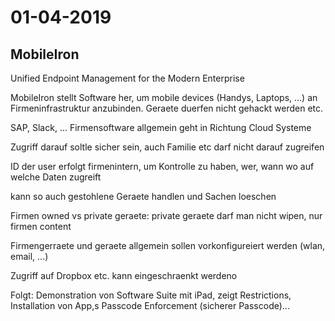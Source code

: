 # 01-04-2019

<!--TOC-->

## MobileIron

Unified Endpoint Management for the Modern Enterprise

MobileIron stellt Software her, um mobile devices (Handys, Laptops, ...) an Firmeninfrastruktur anzubinden. Geraete duerfen nicht gehackt werden etc.

SAP, Slack, ... Firmensoftware allgemein geht in Richtung Cloud Systeme

Zugriff darauf soltle sicher sein, auch Familie etc darf nicht darauf zugreifen

ID der user erfolgt firmenintern, um Kontrolle zu haben, wer, wann wo auf welche Daten zugreift

kann so auch gestohlene Geraete handlen und Sachen loeschen

Firmen owned vs private geraete: private geraete darf man nicht wipen, nur firmen content

Firmengerraete und geraete allgemein sollen vorkonfigureiert werden (wlan, email, ...)

Zugriff auf Dropbox etc. kann eingeschraenkt werdeno

Folgt: Demonstration von Software Suite mit iPad, zeigt Restrictions, Installation von App,s Passcode Enforcement (sicherer Passcode)...

